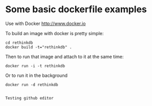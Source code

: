 Some basic dockerfile examples
==============================

Use with Docker http://www.docker.io

To build an image with docker is pretty simple:

    cd rethinkdb
    docker build -t="rethinkdb" .

Then to run that image and attach to it at the same time:

    docker run -i -t rethinkdb
    
Or to run it in the background
  
    docker run -d rethinkdb
    
    
    Testing github editor
